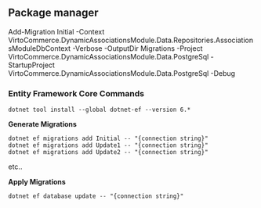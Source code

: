 
## Package manager 
Add-Migration Initial -Context VirtoCommerce.DynamicAssociationsModule.Data.Repositories.AssociationsModuleDbContext  -Verbose -OutputDir Migrations -Project VirtoCommerce.DynamicAssociationsModule.Data.PostgreSql -StartupProject VirtoCommerce.DynamicAssociationsModule.Data.PostgreSql  -Debug



### Entity Framework Core Commands
```
dotnet tool install --global dotnet-ef --version 6.*
```

**Generate Migrations**

```
dotnet ef migrations add Initial -- "{connection string}"
dotnet ef migrations add Update1 -- "{connection string}"
dotnet ef migrations add Update2 -- "{connection string}"
```

etc..

**Apply Migrations**

`dotnet ef database update -- "{connection string}"`

